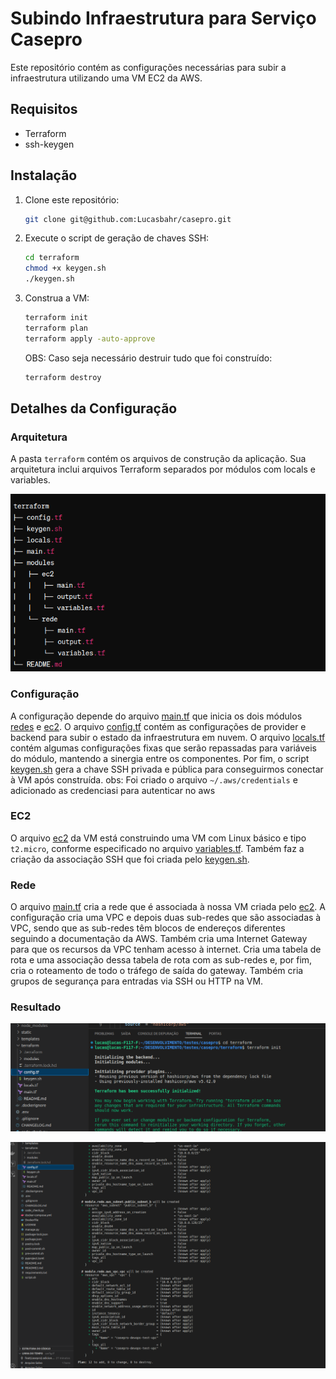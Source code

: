 # Subindo Infraestrutura para Serviço Casepro

Este repositório contém as configurações necessárias para subir a infraestrutura utilizando uma VM EC2 da AWS.

## Requisitos

- Terraform
- ssh-keygen

## Instalação

1. Clone este repositório:

    ```bash
    git clone git@github.com:Lucasbahr/casepro.git
    ```

2. Execute o script de geração de chaves SSH:

    ```bash
    cd terraform
    chmod +x keygen.sh
    ./keygen.sh
    ```

3. Construa a VM:

    ```bash
    terraform init
    terraform plan
    terraform apply -auto-approve
    ```

    OBS: Caso seja necessário destruir tudo que foi construído:

    ```bash
    terraform destroy
    ```

## Detalhes da Configuração

### Arquitetura

A pasta `terraform` contém os arquivos de construção da aplicação. Sua arquitetura inclui arquivos Terraform separados por módulos com locals e variables.

![Arquitetura Terraform](../images/arquitetura-terraform.png)

### Configuração

A configuração depende do arquivo [main.tf](./main.tf) que inicia os dois módulos [redes](./modules/rede/main.tf) e [ec2](./modules/ec2/main.tf). O arquivo [config.tf](./config.tf) contém as configurações de provider e backend para subir o estado da infraestrutura em nuvem. O arquivo [locals.tf](./locals.tf) contém algumas configurações fixas que serão repassadas para variáveis do módulo, mantendo a sinergia entre os componentes. Por fim, o script [keygen.sh](./keygen.sh) gera a chave SSH privada e pública para conseguirmos conectar à VM após construída.
obs: Foi criado o arquivo `~/.aws/credentials`  e adicionado as credenciasi para autenticar no aws

### EC2

O arquivo [ec2](./modules/ec2/main.tf) da VM está construindo uma VM com Linux básico e tipo `t2.micro`, conforme especificado no arquivo [variables.tf](./modules/ec2/variables.tf). Também faz a criação da associação SSH que foi criada pelo [keygen.sh](./keygen.sh).

### Rede

O arquivo [main.tf](./modules/rede/main.tf)  cria a rede que é associada à nossa VM criada pelo [ec2](./modules/ec2/main.tf). A configuração cria uma VPC e depois duas sub-redes que são associadas à VPC, sendo que as sub-redes têm blocos de endereços diferentes seguindo a documentação da AWS. Também cria uma Internet Gateway para que os recursos da VPC tenham acesso à internet. Cria uma tabela de rota e uma associação dessa tabela de rota com as sub-redes e, por fim, cria o roteamento de todo o tráfego de saída do gateway. Também cria grupos de segurança para entradas via SSH ou HTTP na VM.

### Resultado

![Terraform init](../images/terraforminit.png)

![Terraform plan](../images/terraformplan.png)